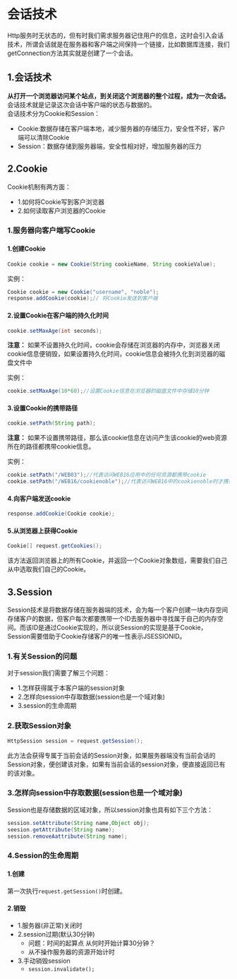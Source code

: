 # 会话技术

Http服务时无状态的，但有时我们需求服务器记住用户的信息，这时会引入会话技术，所谓会话就是在服务器和客户端之间保持一个链接，比如数据库连接，我们getConnection方法其实就是创建了一个会话。<br>

## 1.会话技术
**从打开一个浏览器访问某个站点，到关闭这个浏览器的整个过程，成为一次会话。**<br>
会话技术就是记录这次会话中客户端的状态与数据的。<br>
会话技术分为Cookie和Session：<br>
- Cookie:数据存储在客户端本地，减少服务器的存储压力，安全性不好，客户端可以清除Cookie
- Session：数据存储到服务器端，安全性相对好，增加服务器的压力

## 2.Cookie
Cookie机制有两方面：<br>
- 1.如何将Cookie写到客户浏览器
- 2.如何读取客户浏览器的Cookie

### 1.服务器向客户端写Cookie
#### 1.创建Cookie
```java
Cookie cookie = new Cookie(String cookieName, String cookieValue);
```

实例：<br>
```java
Cookie cookie = new Cookie("username", "noble");
response.addCookie(cookie);// 将Cookie发送到客户端
```

#### 2.设置Cookie在客户端的持久化时间
```java
cookie.setMaxAge(int seconds);
```
**注意：** 如果不设置持久化时间，cookie会存储在浏览器的内存中，浏览器关闭cookie信息便销毁，如果设置持久化时间，cookie信息会被持久化到浏览器的磁盘文件中<br>

实例：<br>
```java
cookie.setMaxAge(10*60);//设置Cookie信息在浏览器的磁盘文件中存储10分钟
```

#### 3.设置Cookie的携带路径
```java
cookie.setPath(String path);
```
**注意：** 如果不设置携带路径，那么该cookie信息在访问产生该cookie的web资源所在的路径都携带cookie信息。<br>

实例：<br>
```java
cookie.setPath("/WEB03");//代表访问WEB16应用中的任何资源都携带cookie
cookie.setPath("/WEB16/cookienoble");//代表访问WEB16中的cookienoble时才携带资源
```

#### 4.向客户端发送cookie
```java
response.addCookie(Cookie cookie);
```

#### 5.从浏览器上获得Cookie
```java
Cookie[] request.getCookies();
```
该方法返回浏览器上的所有Cookie，并返回一个Cookie对象数组，需要我们自己从中选取我们自己的Cookie。<br>

## 3.Session
Session技术是将数据存储在服务器端的技术，会为每一个客户创建一块内存空间存储客户的数据，但客户每次都要携带一个ID去服务器中寻找属于自己的内存空间。而该ID是通过Cookie实现的，所以说Session的实现是基于Cookie，Session需要借助于Cookie存储客户的唯一性表示JSESSIONID。<br>

### 1.有关Session的问题
对于session我们需要了解三个问题：<br>
- 1.怎样获得属于本客户端的session对象
- 2.怎样向session中存取数据(session也是一个域对象)
- 3.session的生命周期

### 2.获取Session对象
```java
HttpSession session = request.getSession();
```
此方法会获得专属于当前会话的Session对象，如果服务器端没有当前会话的Session对象，便创建该对象，如果有当前会话的session对象，便直接返回已有的该对象。<br>

### 3.怎样向session中存取数据(session也是一个域对象)
Session也是存储数据的区域对象，所以session对象也具有如下三个方法：<br>
```java
session.setAttribute(String name,Object obj);
seesion.getAttribute(String name);
session.removeAattribute(String name);
```

### 4.Session的生命周期
#### 1.创建
第一次执行``request.getSession()``时创建。<br>

#### 2.销毁
- 1.服务器(非正常)关闭时
- 2.session过期(默认30分钟)
  - 问题：时间的起算点 从何时开始计算30分钟？
  - 从不操作服务器的资源开始计时
- 3.手动销毁session
  - ``session.invalidate();``














#
